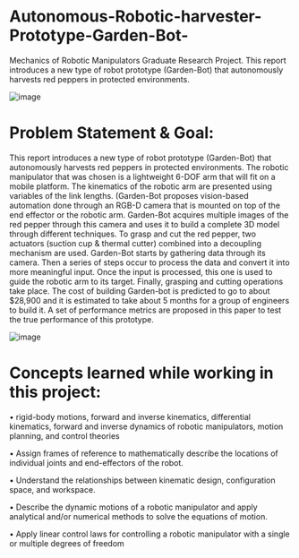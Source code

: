 # Autonomous-Robotic-harvester-Prototype-Garden-Bot-
  Mechanics of Robotic Manipulators Graduate Research Project. This report introduces a new type of robot prototype (Garden-Bot) that autonomously  harvests red peppers in protected environments.
  
  ![image](https://github.com/carlos-navarro-naranjo-backup-account/Autonomous-Robotic-harvester-Prototype-Garden-Bot-/assets/134238682/a99dc374-795e-4582-af9e-066554bb2419)


# Problem Statement & Goal:
  This report introduces a new type of robot prototype (Garden-Bot) that autonomously 
harvests red peppers in protected environments. The robotic manipulator that was chosen 
is a lightweight 6-DOF arm that will fit on a mobile platform. The kinematics of the 
robotic arm are presented using variables of the link lengths. (Garden-Bot proposes 
vision-based automation done through an RGB-D camera that is mounted on top of the 
end effector or the robotic arm. Garden-Bot acquires multiple images of the red pepper 
through this camera and uses it to build a complete 3D model through different 
techniques. To grasp and cut the red pepper, two actuators (suction cup & thermal cutter) 
combined into a decoupling mechanism are used. Garden-Bot starts by gathering data 
through its camera. Then a series of steps occur to process the data and convert it into 
more meaningful input. Once the input is processed, this one is used to guide the robotic 
arm to its target. Finally, grasping and cutting operations take place. The cost of building 
Garden-bot is predicted to go to about $28,900 and it is estimated to take about 5 months
for a group of engineers to build it. A set of performance metrics are proposed in this 
paper to test the true performance of this prototype.

![image](https://github.com/carlos-navarro-naranjo-backup-account/Autonomous-Robotic-harvester-Prototype-Garden-Bot-/assets/134238682/691febd1-734e-4642-8b22-c81901e61d74)


# Concepts learned while working in this project:

• rigid-body motions, forward and inverse kinematics, differential kinematics, forward 
and inverse dynamics of robotic manipulators, motion planning, and control theories

• Assign frames of reference to mathematically describe the locations of individual joints 
and end-effectors of the robot. 

• Understand the relationships between kinematic design, configuration space, and 
workspace. 

• Describe the dynamic motions of a robotic manipulator and apply analytical and/or 
numerical methods to solve the equations of motion. 

• Apply linear control laws for controlling a robotic manipulator with a single or multiple 
degrees of freedom
